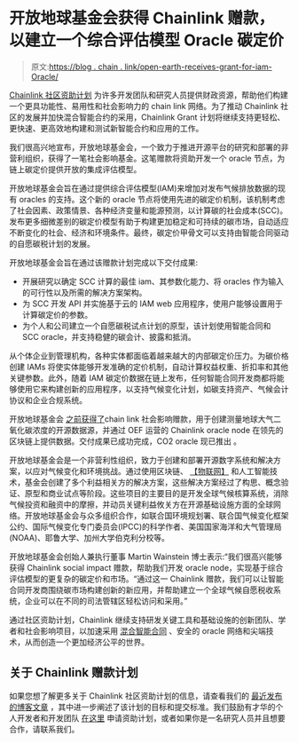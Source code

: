 # 开放地球基金会获得 Chainlink 赠款，以建立一个综合评估模型 Oracle 碳定价

> 原文:[https://blog . chain . link/open-earth-receives-grant-for-iam-Oracle/](https://blog.chain.link/open-earth-receives-grant-for-iam-oracle/)

[Chainlink 社区资助计划](https://chain.link/community/grants) 为许多开发团队和研究人员提供财政资源，帮助他们构建一个更具功能性、易用性和社会影响力的 chain link 网络。为了推动 Chainlink 社区的发展并加快混合智能合约的采用，Chainlink Grant 计划将继续支持更轻松、更快速、更高效地构建和测试新智能合约和应用的工作。

我们很高兴地宣布，开放地球基金会，一个致力于推进开源平台的研究和部署的非营利组织，获得了一笔社会影响基金。这笔赠款将资助开发一个 oracle 节点，为链上碳定价提供开放的集成评估模型。

开放地球基金会旨在通过提供综合评估模型(IAM)来增加对发布气候排放数据的现有 oracles 的支持。这个新的 oracle 节点将使用先进的碳定价机制，该机制考虑了社会因素、政策情景、各种经济变量和能源预测，以计算碳的社会成本(SCC)。发布更多细微差别的碳定价模型有助于构建更加稳定和可持续的碳市场，自动适应不断变化的社会、经济和环境条件。最终，碳定价甲骨文可以支持由智能合同驱动的自愿碳税计划的发展。

开放地球基金会旨在通过该赠款计划完成以下交付成果:

*   开展研究以确定 SCC 计算的最佳 iam、其参数化能力、将 oracles 作为输入的可行性以及所需的解决方案架构。
*   为 SCC 开发 API 并实施基于云的 IAM web 应用程序，使用户能够设置用于计算碳定价的参数。
*   为个人和公司建立一个自愿碳税试点计划的原型，该计划使用智能合同和 SCC oracle，并支持稳健的碳会计、披露和抵消。

从个体企业到管理机构，各种实体都面临着越来越大的内部碳定价压力。为碳价格创建 IAMs 将使实体能够开发准确的定价机制，自动计算权益权重、折扣率和其他关键参数。此外，随着 IAM 碳定价数据在链上发布，任何智能合同开发商都将能够使用它来构建创新的应用程序，以支持气候变化计划，如碳支持资产、气候会计协议和企业合规系统。

开放地球基金会 [之前获得了](https://blog.chain.link/open-earth-receives-grant-for-c02-oracle/)chain link 社会影响赠款，用于创建测量地球大气二氧化碳浓度的开源数据源，并通过 OEF 运营的 Chainlink oracle node 在领先的区块链上提供数据。交付成果已成功完成，CO2 oracle 现已推出 。

开放地球基金会是一个非营利性组织，致力于创建和部署开源数字系统和解决方案，以应对气候变化和环境挑战。通过使用区块链、 [【物联网】](https://blog.chain.link/what-is-the-internet-of-things/) 和人工智能技术，基金会创建了多个利益相关方的解决方案，这些解决方案经过了构思、概念验证、原型和商业试点等阶段。这些项目的主要目的是开发全球气候核算系统，消除气候投资和融资中的摩擦，并动员关键利益攸关方在开源基础设施方面的全球网络。开放地球基金会与众多组织合作，如联合国环境规划署、联合国气候变化框架公约、国际气候变化专门委员会(IPCC)的科学作者、美国国家海洋和大气管理局(NOAA)、耶鲁大学、加州大学伯克利分校等。

开放地球基金会创始人兼执行董事 Martin Wainstein 博士表示:“我们很高兴能够获得 Chainlink social impact 赠款，帮助我们开发 oracle node，实现基于综合评估模型的更复杂的碳定价和市场。“通过这一 Chainlink 赠款，我们可以让智能合同开发商围绕碳市场构建创新的新应用，并帮助建立一个全球气候自愿税收系统，企业可以在不同的司法管辖区轻松访问和采用。”

通过社区资助计划，Chainlink 继续支持研发关键工具和基础设施的创新团队、学者和社会影响项目，以加速采用 [混合智能合同](https://blog.chain.link/hybrid-smart-contracts-explained/) 、安全的 oracle 网络和尖端技术，从而创造一个更加经济公平的世界。

## 关于 Chainlink 赠款计划

如果您想了解更多关于 Chainlink 社区资助计划的信息，请查看我们的 [最近发布的博客文章](https://blog.chain.link/introducing-the-chainlink-community-grant-program/) ，其中进一步阐述了该计划的目标和提交标准。我们鼓励有才华的个人开发者和开发团队 [在这里](https://chainlinkgrants.typeform.com/to/efEbsq) 申请资助计划，或者如果你是一名研究人员并且想要合作，请联系我们。